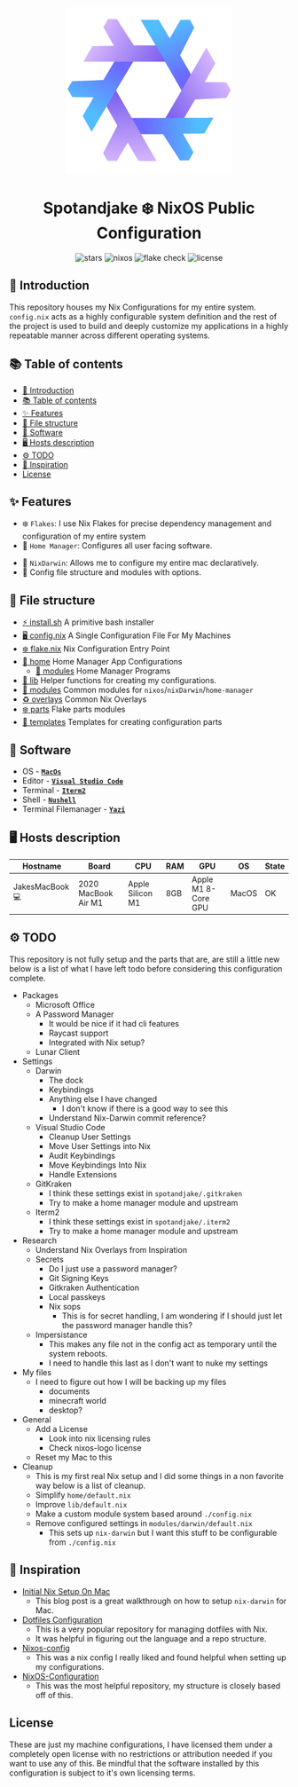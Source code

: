 <div align="center"><img src="assets/nixos-logo.png" width="300px"></div>
<h1 align="center">Spotandjake ❄️ NixOS Public Configuration</h1>

<div align="center">

![stars](https://img.shields.io/github/stars/Spotandjake/NixOS-Configuration?label=Stars&color=F5A97F&labelColor=303446&style=flat&logo=starship&logoColor=F5A97F)
![nixos](https://img.shields.io/badge/NixOS-unstable-blue.svg?style=flat&logo=nixos&logoColor=CAD3F5&colorA=24273A&colorB=8aadf4)
![flake check](https://img.shields.io/static/v1?label=Nix%20Flake&message=Check&style=flat&logo=nixos&colorA=24273A&colorB=9173ff&logoColor=CAD3F5)
![license](https://img.shields.io/static/v1.svg?style=flat&label=License&message=Unlicense&colorA=24273A&colorB=91d7e3&logo=unlicense&logoColor=91d7e3&)

</div>

## 🦊 Introduction

This repository houses my Nix Configurations for my entire system. `config.nix` acts as a highly configurable system definition and the rest of the project is used to build and deeply customize my applications in a highly repeatable manner across different operating systems.

## 📚 Table of contents

- [🦊 Introduction](#-introduction)
- [📚 Table of contents](#-table-of-contents)
- [✨ Features](#-features)
- [📁 File structure](#-file-structure)
- [🤖 Software](#-software)
- [🖥️ Hosts description](#️-hosts-description)
- [⚙️ TODO](#️-todo)
- [🦋 Inspiration](#-inspiration)
- [License](#license)

## ✨ Features

- ❄️ `Flakes`: I use Nix Flakes for precise dependency management and configuration of my entire system
- 🏡 `Home Manager`: Configures all user facing software.
<!-- - ⚠️ `Impermanence`: Keeps my system fresh by treating only the configured directories and files as persistent -->
- 🍎 `NixDarwin`: Allows me to configure my entire mac declaratively.
- 📁 Config file structure and modules with options.

## 📁 File structure

- [⚡ install.sh](install.sh) A primitive bash installer
- [🖥️ config.nix](config.nix) A Single Configuration File For My Machines
- [❄️ flake.nix](flake.nix) Nix Configuration Entry Point
- [🏡 home](home/default.nix) Home Manager App Configurations
  - [🧩 modules](home/modules/) Home Manager Programs
- [📃 lib](lib/default.nix) Helper functions for creating my configurations.
- [🧩 modules](modules/default.nix) Common modules for `nixos`/`nixDarwin`/`home-manager`
- [♻️ overlays](overlays/) Common Nix Overlays
- [❄️ parts](parts/) Flake parts modules
- [📄 templates](templates/default.nix) Templates for creating configuration parts

## 🤖 Software

- OS - [**`MacOs`**](https://www.apple.com/macos/)
- Editor - [**`Visual Studio Code`**](https://code.visualstudio.com/)
- Terminal - [**`Iterm2`**](https://iterm2.com/index.html)
- Shell - [**`Nushell`**](https://www.nushell.sh/)
- Terminal Filemanager - [**`Yazi`**](https://github.com/sxyazi/yazi)

## 🖥️ Hosts description

| Hostname        | Board               | CPU              | RAM | GPU                 | OS    | State |
| --------------- | ------------------- | ---------------- | --- | ------------------- | ----- | ----- |
| JakesMacBook 💻 | 2020 MacBook Air M1 | Apple Silicon M1 | 8GB | Apple M1 8-Core GPU | MacOS | OK    |

## ⚙️ TODO

This repository is not fully setup and the parts that are, are still a little new below is a list of what I have left todo before considering this configuration complete.

- Packages
  - Microsoft Office
  - A Password Manager
    - It would be nice if it had cli features
    - Raycast support
    - Integrated with Nix setup?
  - Lunar Client
- Settings
  - Darwin
    - The dock
    - Keybindings
    - Anything else I have changed
      - I don't know if there is a good way to see this
    - Understand Nix-Darwin commit reference?
  - Visual Studio Code
    - Cleanup User Settings
    - Move User Settings into Nix
    - Audit Keybindings
    - Move Keybindings Into Nix
    - Handle Extensions
  - GitKraken
    - I think these settings exist in `spotandjake/.gitkraken`
    - Try to make a home manager module and upstream
  - Iterm2
    - I think these settings exist in `spotandjake/.iterm2`
    - Try to make a home manager module and upstream
- Research
  - Understand Nix Overlays from Inspiration
  - Secrets
    - Do I just use a password manager?
    - Git Signing Keys
    - Gitkraken Authentication
    - Local passkeys
    - Nix sops
      - This is for secret handling, I am wondering if I should just let the password manager handle this?
  - Impersistance
    - This makes any file not in the config act as temporary until the system reboots.
    - I need to handle this last as I don't want to nuke my settings
- My files
  - I need to figure out how I will be backing up my files
    - documents
    - minecraft world
    - desktop?
- General
  - Add a License
    - Look into nix licensing rules
    - Check nixos-logo license
  - Reset my Mac to this
- Cleanup
  - This is my first real Nix setup and I did some things in a non favorite way below is a list of cleanup.
  - Simplify `home/default.nix`
  - Improve `lib/default.nix`
  - Make a custom module system based around `./config.nix`
  - Remove configured settings in `modules/darwin/default.nix`
    - This sets up `nix-darwin` but I want this stuff to be configurable from `./config.nix`

## 🦋 Inspiration

- [Initial Nix Setup On Mac](https://nixcademy.com/posts/nix-on-macos/)
  - This blog post is a great walkthrough on how to setup `nix-darwin` for Mac.
- [Dotfiles Configuration](https://github.com/nmasur/dotfiles)
  - This is a very popular repository for managing dotfiles with Nix.
  - It was helpful in figuring out the language and a repo structure.
- [Nixos-config](https://github.com/mitchellh/nixos-config)
  - This was a nix config I really liked and found helpful when setting up my configurations.
- [NixOS-Configuration](https://github.com/TheMaxMur/NixOS-Configuration)
  - This was the most helpful repository, my structure is closely based off of this.

## License

These are just my machine configurations, I have licensed them under a completely open license with no restrictions or attribution needed if you want to use any of this. Be mindful that the software installed by this configuration is subject to it's own licensing terms.
